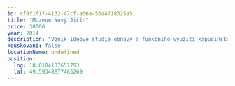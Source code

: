 ```yaml
---
id: cf8f1f17-4132-47cf-a36a-56a4718325a5
title: "Muzeum Nový Jičín"
price: 30000
year: 2014
description: "Vznik ideové studie obnovy a funkčního využití kapucínského kláštera ve Fulneku. V projektu bylo navrženo například využití konventu kláštera pro lapidárium, expozice, depozitáře, knihovny s badatelnou a konferenční sál."
kouskovani: false
locationName: undefined
position:
  lng: 18.0104137651793
  lat: 49.59348877465269
---
```

